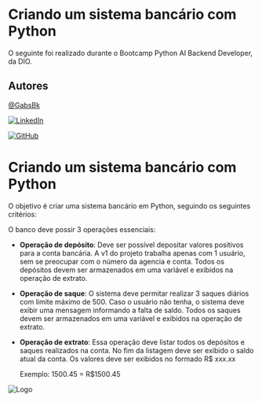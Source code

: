 
# Criando um sistema bancário com Python

O seguinte foi realizado durante o Bootcamp Python AI Backend Developer, da DIO. 


## Autores

[@GabsBk](https://github.com/GabsBk)

[![LinkedIn](https://img.shields.io/badge/LinkedIn-0077B5?style=for-the-badge&logo=linkedin&logoColor=white)](https://www.linkedin.com/in/gabrielcamilo74/)

[![GitHub](https://img.shields.io/badge/GitHub-100000?style=for-the-badge&logo=github&logoColor=white)](https://github.com/GabsBk)


# Criando um sistema bancário com Python


O objetivo é criar uma sistema bancário em Python, seguindo os seguintes critérios:

O banco deve possir 3 operações essenciais:

- **Operação de depósito**: Deve ser possível depositar valores positivos para a conta bancária. A v1 do projeto trabalha apenas com 1 usuário, sem se preocupar com o número da agencia e conta. Todos os  depósitos devem ser armazenados em uma variável e exibidos na operação de extrato.

- **Operação de saque**: O sistema deve permitar realizar 3 saques diários com limite máximo de 500. Caso o usuário não tenha, o sistema deve exibir uma mensagem informando a falta de saldo. Todos os saques devem ser armazenados em uma variável e exibidos na operação de extrato.

- **Operação de extrato**: Essa operação deve listar todos os depósitos e saques realizados na conta. No fim da listagem deve ser exibido o saldo atual da conta. Os valores deve ser exibidos no formado R$ xxx.xx

    Exemplo: 1500.45 = R$1500.45

![Logo](https://hermes.dio.me/companies/a169bb67-5f72-4289-9778-fcea58dfa19a.png)

